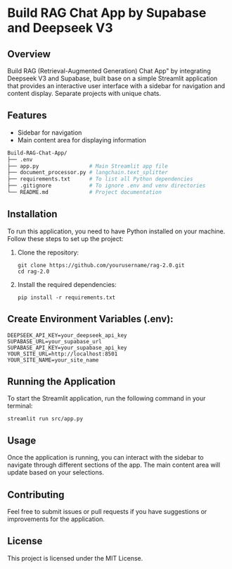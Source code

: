 # Build RAG Chat App by Supabase and Deepseek V3

## Overview

Build RAG (Retrieval-Augmented Generation) Chat App" by integrating Deepseek V3 and Supabase, built base on a simple Streamlit application that provides an interactive user interface with a sidebar for navigation and content display. Separate projects with unique chats.

## Features

- Sidebar for navigation
- Main content area for displaying information

```bash
Build-RAG-Chat-App/
├── .env
├── app.py                # Main Streamlit app file
├── document_processor.py # langchain.text_splitter
├── requirements.txt      # To list all Python dependencies
├── .gitignore            # To ignore .env and venv directories
└── README.md             # Project documentation

```

## Installation

To run this application, you need to have Python installed on your machine. Follow these steps to set up the project:

1. Clone the repository:

   ```
   git clone https://github.com/yourusername/rag-2.0.git
   cd rag-2.0
   ```

2. Install the required dependencies:
   ```
   pip install -r requirements.txt
   ```

## Create Environment Variables (.env):

```
DEEPSEEK_API_KEY=your_deepseek_api_key
SUPABASE_URL=your_supabase_url
SUPABASE_API_KEY=your_supabase_api_key
YOUR_SITE_URL=http://localhost:8501
YOUR_SITE_NAME=your_site_name
```

## Running the Application

To start the Streamlit application, run the following command in your terminal:

```
streamlit run src/app.py
```

## Usage

Once the application is running, you can interact with the sidebar to navigate through different sections of the app. The main content area will update based on your selections.

## Contributing

Feel free to submit issues or pull requests if you have suggestions or improvements for the application.

## License

This project is licensed under the MIT License.
